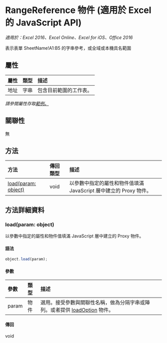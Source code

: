 # <a name="rangereference-object-(javascript-api-for-excel)"></a>RangeReference 物件 (適用於 Excel 的 JavaScript API)

_適用於：Excel 2016、Excel Online、Excel for iOS、Office 2016_

表示表單 SheetName!A1:B5 的字串參考，或全域或本機具名範圍

## <a name="properties"></a>屬性

| 屬性	     | 類型	   |描述
|:---------------|:--------|:----------|
|地址|字串|包含目前範圍的工作表。|

_請參閱屬性存取[範例。](#property-access-examples)_

## <a name="relationships"></a>關聯性
無


## <a name="methods"></a>方法

| 方法           | 傳回類型    |描述|
|:---------------|:--------|:----------|
|[load(param: object)](#loadparam-object)|void|以參數中指定的屬性和物件值填滿 JavaScript 層中建立的 Proxy 物件。|

## <a name="method-details"></a>方法詳細資料


### <a name="load(param:-object)"></a>load(param: object)
以參數中指定的屬性和物件值填滿 JavaScript 層中建立的 Proxy 物件。

#### <a name="syntax"></a>語法
```js
object.load(param);
```

#### <a name="parameters"></a>參數
| 參數	    | 類型	   |描述|
|:---------------|:--------|:----------|
|param|物件|選用。接受參數與關聯性名稱，做為分隔字串或陣列。或者提供 [loadOption](loadoption.md) 物件。|

#### <a name="returns"></a>傳回
void
